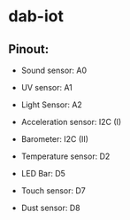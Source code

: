 # dab-iot

## Pinout:
* Sound sensor: A0
* UV sensor: A1
* Light Sensor: A2


* Acceleration sensor: I2C (I)
* Barometer: I2C (II)

* Temperature sensor: D2
* LED Bar: D5
* Touch sensor: D7
* Dust sensor: D8
